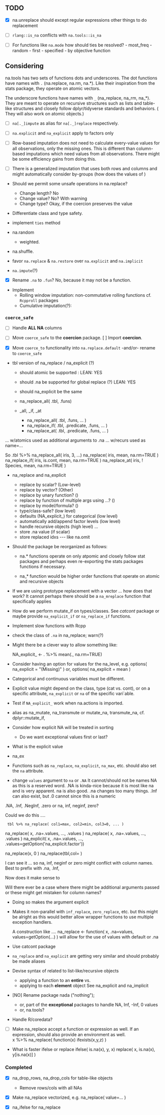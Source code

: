 ## TODO ##

 - [x] na.unreplace should except regular expressions 
       other things to do replacement

 - [ ] `rlang::is_na` conflicts with `na.tools::is_na`

 - [ ] For functions like `na.mode` how should ties be resolved?
       - most_freq
       - random 
       - first
       - specified
       - by objective function

## Considering

 na.tools has two sets of functions dots and underscores. The dot functions have
 names with `.`  (na.replace, na.rm, na.*). Like their inspiration from the 
 stats package, they operate on atomic vectors. 
 
 The underscore functions have
 names with `_` (na_replace, na_rm, na_*). They are meant to operate on 
 recursive structures such as lists and table-like structures and closely follow 
 dplyr/tidyverse standards and behaviors. ( They will also work on atomic 
 objects.)  
 
 - [ ] `na[._]impute` as alias for `na[._]replace` respectively.
 
 - [ ] `na.explicit` and `na_explicit` apply to factors only
 
 - [ ] Row-based imputation does not need to calculate every-value values for 
   all observations, only the missing ones. This is different than column-based
   imputations which need values from all observations. There might be some 
   efficiency gains from doing this.
   
 - [ ] There is a generalized imputation that uses both rows and columns and
   might automatically consider by-groups (how does the values of )
 
 - Should we permit some unsafe operations in na.replace?
   - Change length? No
   - Change value? No? With warning
   - Change type? Okay, if the coercion preserves the value
   
 - Differentiate class and type safety.
 
 - implement `ties` method  
 - na.random
   - weighted. 
 - na.shuffle.
 
 - favor `na.replace` & `na.restore` over `na.explicit` and `na.implicit`
 - `na.impute`(?) 
 
 - [x] Rename `.na` to `.fun`? No, because it may not be a function.

 - Implement 
   - Rolling window imputation: non-commutative rolling functions cf. `Rcpproll` packages
   - Cumulative imputation(?):

### `coerce_safe`

 - [ ] Handle **ALL NA** columns
 - [ ] Move `coerce_safe` to the **coercion** package. [ ] Import **coercion**.
 - [x] Move `coerce_to` functionality into `na.replace.default` -and/or- 
   rename to `coerce_safe` 
 
 
 - tbl version of na_replace / na_explicit (?)
   - should atomic be supported : LEAN: YES
   - should .na be supported for global replace (?) LEAN: YES 
   - should na_explicit be the same 
   - na_replace_all( .tbl, .funs)
   
   - _all, _if, _at
     - na_replace_all( .tbl, .funs, ... ) 
     - na_replace_if( .tbl, .predicate, .funs, ... )
     - na_replace_at( .tbl, .predicate, .funs, ... )
     
 ... w/atomics used as additional arguments to .na
 ... w/recurs used as name=... 
 
 
 
 So .tbl %>% na_replace_all( iris, 3, ...)
             na_replace( iris, mean, na.rm=TRUE )
             na_replace_if( iris, is.cont, mean, na.rm=TRUE )
             na_replace_at( iris, ! Species, mean, na.rm=TRUE )

 
 - na_replace and na_explicit
   - replace by scalar?  (Low-level)
   - replace by vector?  (Other)
   - replace by unary function? ()
   - replace by function of multiple args using  ...? ()
   - replace by model/formula? ()
   - type/class-safe? (low level) 
   - defaults (NA_explicit_) for categorical (low level)
   - automatically add/append factor levels (low level)
   - handle recursive objects (high level) ...  
   - store .na value (if scalar)
   - store replaced idxs --- like na.omit  

 - Should the package be reorganized as follows:
   - na.* functions operate on only atpomic and closely follow stat packages and 
     perhaps even re-exporting the stats packages functions if necessary.
     
   - na_* function would be higher order functions that operate on atomic and 
     recursive objects
   
 - If we are using prototype replacement with a vector ... how does that work?
   It cannot perhaps there should be a `na_mreplace` function that specifically
   applies 
   
 - How do we perform mutate_if on types/classes. See *catcont* package or maybe
   provide `na_explicit_if` or `na_replace_if` functions.
   
 - Implement slow functions with Rcpp 
 
 - check the class of `.na` in na_replace; warn(?)
 
 - Might there be a clever way to allow something like:

    NA_explicit_ <- . %>% mean(., na.rm=TRUE)
 
 - Consider having an option for values for the na_level, e.g.
      options( na_explicit = "(Missing)" ) or, 
      options( na_explicit = mean )  
 - Categorical and continuous variables must be different.
 - Explicit value might depend on the class, type (cat vs. cont), or on a 
   specific attribute, `na_explicit` or `na` of the specific vari`able. 
   
 - Test if `NA_explicit_` work when na.actions is imported.
   
 - alias as na_mutate, na_transmute or mutate_na, transmute_na,
   cf. dplyr::mutate_if, 
  
 - Consider how explicit NA will be treated in sorting 
   - Do we want exceptional values first or last?
   
 - What is the explicit value
 
 - na_ex
   
 - Functions such as `na_replace`, `na_explicit`, `na_max`, etc. should also 
   set the `na` attribute. 
   
 - change `values` argument to `na` or `.NA` 
   It cannot/should not be names NA as this is a reserved word. .NA is kinda-nice
  because it is most like na and is very apparent. na is also good.  .na changes
  too many things. 
  .Inf can also exist, but .0 cannot since this is a numeric
  
  .NA, .Inf, .NegInf, .zero or na, inf, neginf, zero?
  
  Could we do this ....

     tbl %>% na_replace( col1=max, col2=min, col3=0, ... )
  
  na_replace( x, .na=.values, ..., .values )
  na_replace( x, .na=.values, ...,  .values )
  na_explicit( x, .na=.values, ...,   .values=getOption('na_explicit.factor'))
  
  na_replace(x, 0 )
  na_replace(tbl,col= )
  
  
  I can see it ... so na, inf, neginf or zero might conflict with column names. 
  Best to prefix with .na, .Inf,
  
  Now does it make sense to 
  
  Will there ever be a case where there might be additional arguments passed or
  these might get mistaken for column names?
  
  
   + Doing so makes the argument explicit
   - Makes it non-parallel with `inf_replace`, `zero_replace`, etc. but this 
     might be alright as this would better allow wrapper functions to use 
     multiple exception handlers.
     
     A construction like .... 
     na_replace <- function( x, .na=values, values=getOption(...) )
     will allow for the use of values with default or .na
 
 - Use catcont package
 
 - `na_replace` and `na_explicit` are getting very similar and should probably be
   made aliases
   
 - Devise syntax of related to list-like/recursive objects 
   - applying a function to an **entire**  vs.
   - applying to each **element** object
   See na_explicit and na_implicit

 - [NO] Rename package nada ("nothing"); 
   - or, part of the **exceptional** packages to handle NA, Inf, -Inf, 0 values  
   - or, na.tools?
   
 - Handle R/coredata?
 
 - [ ] Make na_replace accept a function or expression as well. If an expression, 
   should also provide an environment as well.  
     x %>% na_replace( function(x) ifexists(x,y,z) )
     
 - What is faster ifelse or replace
   ifelse( is.na(x), y, x)
   replace( x, is.na(x), y[is.na(x)] )

### Completed 

 - [x] na_drop_rows, na_drop_cols for table-like objects
    - Remove rows/cols with all NAs
 - [x] Make na_replace vectorized, e.g. na_replace( value=... )
 - [x] na_ifelse for na_replace
 

